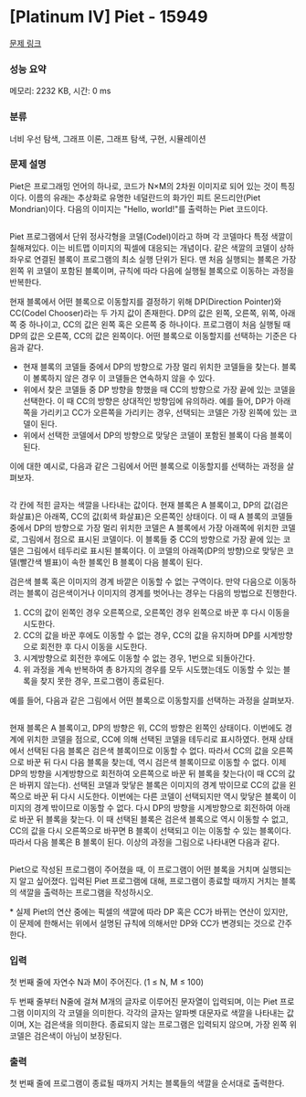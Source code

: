 # [Platinum IV] Piet - 15949 

[문제 링크](https://www.acmicpc.net/problem/15949) 

### 성능 요약

메모리: 2232 KB, 시간: 0 ms

### 분류

너비 우선 탐색, 그래프 이론, 그래프 탐색, 구현, 시뮬레이션

### 문제 설명

<p>Piet은 프로그래밍 언어의 하나로, 코드가 N×M의 2차원 이미지로 되어 있는 것이 특징이다. 이름의 유래는 추상화로 유명한 네덜란드의 화가인 피트 몬드리안(Piet Mondrian)이다. 다음의 이미지는 "Hello, world!"를 출력하는 Piet 코드이다.</p>

<p style="text-align: center;"><img alt="" src="https://upload.acmicpc.net/f0ecbdb1-3f43-4048-99cb-42bd4a03e0b1/-/preview/"></p>

<p>Piet 프로그램에서 단위 정사각형을 코델(Codel)이라고 하며 각 코델마다 특정 색깔이 칠해져있다. 이는 비트맵 이미지의 픽셀에 대응되는 개념이다. 같은 색깔의 코델이 상하좌우로 연결된 블록이 프로그램의 최소 실행 단위가 된다. 맨 처음 실행되는 블록은 가장 왼쪽 위 코델이 포함된 블록이며, 규칙에 따라 다음에 실행될 블록으로 이동하는 과정을 반복한다.</p>

<p>현재 블록에서 어떤 블록으로 이동할지를 결정하기 위해 DP(Direction Pointer)와 CC(Codel Chooser)라는 두 가지 값이 존재한다. DP의 값은 왼쪽, 오른쪽, 위쪽, 아래쪽 중 하나이고, CC의 값은 왼쪽 혹은 오른쪽 중 하나이다. 프로그램이 처음 실행될 때 DP의 값은 오른쪽, CC의 값은 왼쪽이다. 어떤 블록으로 이동할지를 선택하는 기준은 다음과 같다.</p>

<ul>
	<li>현재 블록의 코델들 중에서 DP의 방향으로 가장 멀리 위치한 코델들을 찾는다. 블록이 볼록하지 않은 경우 이 코델들은 연속하지 않을 수 있다.</li>
	<li>위에서 찾은 코델들 중 DP 방향을 향했을 때 CC의 방향으로 가장 끝에 있는 코델을 선택한다. 이 때 CC의 방향은 상대적인 방향임에 유의하라. 예를 들어, DP가 아래쪽을 가리키고 CC가 오른쪽을 가리키는 경우, 선택되는 코델은 가장 왼쪽에 있는 코델이 된다.</li>
	<li>위에서 선택한 코델에서 DP의 방향으로 맞닿은 코델이 포함된 블록이 다음 블록이 된다.</li>
</ul>

<p>이에 대한 예시로, 다음과 같은 그림에서 어떤 블록으로 이동할지를 선택하는 과정을 살펴보자.</p>

<p style="text-align: center;"><img alt="" src="https://upload.acmicpc.net/48cddd99-3f7a-47ea-aeae-0befde753ffd/-/preview/"></p>

<p>각 칸에 적힌 글자는 색깔을 나타내는 값이다. 현재 블록은 A 블록이고, DP의 값(검은 화살표)은 아래쪽, CC의 값(회색 화살표)은 오른쪽인 상태이다. 이 때 A 블록의 코델들 중에서 DP의 방향으로 가장 멀리 위치한 코델은 A 블록에서 가장 아래쪽에 위치한 코델로, 그림에서 점으로 표시된 코델이다. 이 블록들 중 CC의 방향으로 가장 끝에 있는 코델은 그림에서 테두리로 표시된 블록이다. 이 코델의 아래쪽(DP의 방향)으로 맞닿은 코델(빨간색 별표)이 속한 블록인 B 블록이 다음 블록이 된다.</p>

<p>검은색 블록 혹은 이미지의 경계 바깥은 이동할 수 없는 구역이다. 만약 다음으로 이동하려는 블록이 검은색이거나 이미지의 경계를 벗어나는 경우는 다음의 방법으로 진행한다.</p>

<ol>
	<li>CC의 값이 왼쪽인 경우 오른쪽으로, 오른쪽인 경우 왼쪽으로 바꾼 후 다시 이동을 시도한다.</li>
	<li>CC의 값을 바꾼 후에도 이동할 수 없는 경우, CC의 값을 유지하며 DP를 시계방향으로 회전한 후 다시 이동을 시도한다.</li>
	<li>시계방향으로 회전한 후에도 이동할 수 없는 경우, 1번으로 되돌아간다.</li>
	<li>위 과정을 계속 반복하여 총 8가지의 경우를 모두 시도했는데도 이동할 수 있는 블록을 찾지 못한 경우, 프로그램이 종료된다.</li>
</ol>

<p>예를 들어, 다음과 같은 그림에서 어떤 블록으로 이동할지를 선택하는 과정을 살펴보자.</p>

<p style="text-align: center;"><img alt="" src="https://upload.acmicpc.net/b6ba1eed-9ed4-4dc5-b567-2803177e5b95/-/preview/"></p>

<p>현재 블록은 A 블록이고, DP의 방향은 위, CC의 방향은 왼쪽인 상태이다. 이번에도 경계에 위치한 코델을 점으로, CC에 의해 선택된 코델을 테두리로 표시하였다. 현재 상태에서 선택된 다음 블록은 검은색 블록이므로 이동할 수 없다. 따라서 CC의 값을 오른쪽으로 바꾼 뒤 다시 다음 블록을 찾는데, 역시 검은색 블록이므로 이동할 수 없다. 이제 DP의 방향을 시계방향으로 회전하여 오른쪽으로 바꾼 뒤 블록을 찾는다(이 때 CC의 값은 바뀌지 않는다). 선택된 코델과 맞닿은 블록은 이미지의 경계 밖이므로 CC의 값을 왼쪽으로 바꾼 뒤 다시 시도한다. 이번에는 다른 코델이 선택되지만 역시 맞닿은 블록이 이미지의 경계 밖이므로 이동할 수 없다. 다시 DP의 방향을 시계방향으로 회전하여 아래로 바꾼 뒤 블록을 찾는다. 이 때 선택된 블록은 검은색 블록으로 역시 이동할 수 없고, CC의 값을 다시 오른쪽으로 바꾸면 B 블록이 선택되고 이는 이동할 수 있는 블록이다. 따라서 다음 블록은 B 블록이 된다. 이상의 과정을 그림으로 나타내면 다음과 같다.</p>

<p style="text-align: center;"><img alt="" src="https://upload.acmicpc.net/dddacadd-2279-4944-8a61-a991d477df7e/-/preview/"><img alt="" src="https://upload.acmicpc.net/a1b1008d-f4b9-410f-a031-6b90619ff4e3/-/preview/"><img alt="" src="https://upload.acmicpc.net/51429e25-2018-4ea4-bfa3-3c8adfd6d0b7/-/preview/"><img alt="" src="https://upload.acmicpc.net/631d0e14-d016-4c1d-8e09-3ac036d70c5e/-/preview/"><img alt="" src="https://upload.acmicpc.net/b6b01486-2f30-4d40-b9ec-d634b935e881/-/preview/"></p>

<p>Piet으로 작성된 프로그램이 주어졌을 때, 이 프로그램이 어떤 블록을 거치며 실행되는지 알고 싶어졌다. 입력된 Piet 프로그램에 대해, 프로그램이 종료할 때까지 거치는 블록의 색깔을 출력하는 프로그램을 작성하시오.</p>

<p>* 실제 Piet의 연산 중에는 픽셀의 색깔에 따라 DP 혹은 CC가 바뀌는 연산이 있지만, 이 문제에 한해서는 위에서 설명된 규칙에 의해서만 DP와 CC가 변경되는 것으로 간주한다.</p>

### 입력 

 <p>첫 번째 줄에 자연수 N과 M이 주어진다. (1 ≤ N, M ≤ 100)</p>

<p>두 번째 줄부터 N줄에 걸쳐 M개의 글자로 이루어진 문자열이 입력되며, 이는 Piet 프로그램 이미지의 각 코델을 의미한다. 각각의 글자는 알파벳 대문자로 색깔을 나타내는 값이며, X는 검은색을 의미한다. 종료되지 않는 프로그램은 입력되지 않으며, 가장 왼쪽 위 코델은 검은색이 아님이 보장된다.</p>

### 출력 

 <p>첫 번째 줄에 프로그램이 종료될 때까지 거치는 블록들의 색깔을 순서대로 출력한다.</p>

